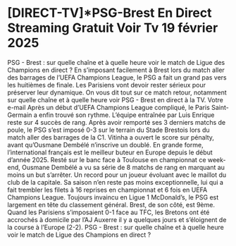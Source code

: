 # [DIRECT-TV]*PSG-Brest En Direct Streaming Gratuit Voir Tv 19 février 2025



PSG - Brest : sur quelle chaîne et à quelle heure voir le match de Ligue des Champions en direct ?
En s’imposant facilement à Brest lors du match aller des barrages de l’UEFA Champions League, le PSG a fait un grand pas vers les huitièmes de finale. Les Parisiens vont devoir rester sérieux pour préserver leur dynamique. On vous dit tout sur ce match retour, notamment sur quelle chaîne et à quelle heure voir PSG - Brest en direct à la TV.
Votre e-mail
Après un début d’UEFA Champions League compliqué, le Paris Saint-Germain a enfin trouvé son rythme. L’équipe entraînée par Luis Enrique reste sur 4 succès de rang. Après avoir remporté ses 3 derniers matchs de poule, le PSG s’est imposé 0-3 sur le terrain du Stade Brestois lors du match aller des barrages de la C1. Vitinha a ouvert le score sur pénalty, avant qu’Ousmane Dembélé n’inscrive un doublé. En grande forme, l’international français est le meilleur buteur en Europe depuis le début d’année 2025. Resté sur le banc face à Toulouse en championnat ce week-end, Ousmane Dembélé a vu sa série de 8 matchs de rang en marquant au moins un but s’arrêter. Un record pour un joueur évoluant avec le maillot du club de la capitale. Sa saison n’en reste pas moins exceptionnelle, lui qui a fait trembler les filets à 16 reprises en championnat et 6 fois en UEFA Champions League. Toujours invaincu en Ligue 1 McDonald’s, le PSG est largement en tête du classement général. Brest, de son côté, est 9ème. Quand les Parisiens s’imposaient 0-1 face au TFC, les Bretons ont été accrochés à domicile par l’AJ Auxerre il y a quelques jours et s’éloignent de la course à l’Europe (2-2). PSG - Brest : sur quelle chaîne et à quelle heure voir le match de Ligue des Champions en direct ?
